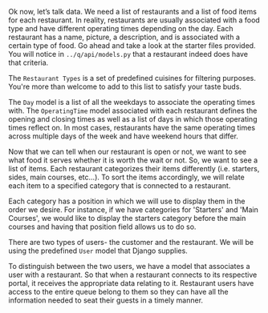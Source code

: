 Ok now, let’s talk data. We need a list of restaurants and a list of food items for each restaurant. In reality, restaurants are usually associated with a food type and have different operating times depending on the day. 
Each restaurant has a name, picture, a description, and is associated with a certain type of food. Go ahead and take a look at the starter files provided. You will notice in `../q/api/models.py` that a restaurant indeed does have that criteria. 

The `Restaurant Types` is a set of predefined cuisines for filtering purposes. You're more than welcome to add to this list to satisfy your taste buds.

The `Day` model is a list of all the weekdays to associate the operating times with. The `OperatingTime` model associated with each restaurant defines the opening and closing times as well as a list of days in which those operating times reflect on. In most cases, restaurants have the same operating times across multiple days of the week and have weekend hours that differ.

Now that we can tell when our restaurant is open or not, we want to see what food it serves whether it is worth the wait or not. So, we want to see a list of items. Each restaurant categorizes their items differently (i.e. starters, sides, main courses, etc…). To sort the items accordingly, we will relate each item to a specified category that is connected to a restaurant. 

Each category has a position in which we will use to display them in the order we desire. For instance, if we have categories for 'Starters' and 'Main Courses', we would like to display the starters category before the main courses and having that position field allows us to do so.  

There are two types of users- the customer and the restaurant. We will be using the predefined `User` model that Django supplies.

To distinguish between the two users, we have a model that associates a user with a restaurant. So that when a restaurant connects to its respective portal, it receives the appropriate data relating to it. Restaurant users have access to the entire queue belong to them so they can have all the information needed to seat their guests in a timely manner. 


